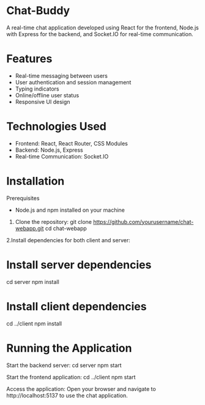 # Chat-Buddy

A real-time chat application developed using React for the frontend, Node.js with Express for the backend, and Socket.IO for real-time communication.

# Features
* Real-time messaging between users
* User authentication and session management
* Typing indicators
* Online/offline user status
* Responsive UI design

# Technologies Used
* Frontend: React, React Router, CSS Modules
* Backend: Node.js, Express
* Real-time Communication: Socket.IO

# Installation
Prerequisites
* Node.js and npm installed on your machine

1. Clone the repository:
git clone https://github.com/yourusername/chat-webapp.git
cd chat-webapp

2.Install dependencies for both client and server:
# Install server dependencies
cd server
npm install

# Install client dependencies
cd ../client
npm install

# Running the Application
Start the backend server:
cd server
npm start

Start the frontend application:
cd ../client
npm start

Access the application:
Open your browser and navigate to http://localhost:5137 to use the chat application.

